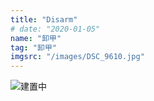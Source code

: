 ```yaml
---
title: "Disarm"
# date: "2020-01-05"
name: "卸甲"
tag: "卸甲"
imgsrc: "/images/DSC_9610.jpg"
---
```


![建置中](https://www.lilyhouse.com.tw/wp-content/uploads/2016/06/%E9%A0%81%E9%9D%A2%E5%BB%BA%E6%A7%8B%E4%B8%AD-01-1.png)
